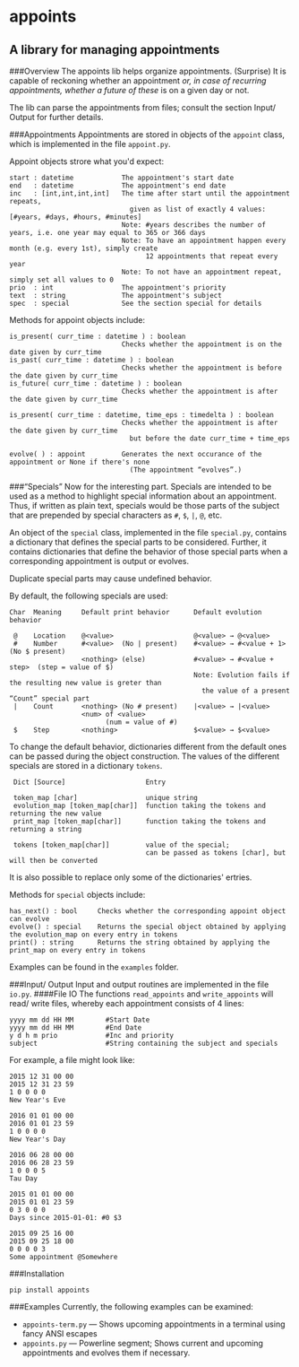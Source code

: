 appoints
=
A library for managing appointments
-

###Overview
The appoints lib helps organize appointments. (Surprise)
It is capable of reckoning whether an appointment _or, in case of recurring appointments,
whether a future of these_ is on a given day or not.

The lib can parse the appointments from files; consult the section Input/ Output for further details.

###Appointments
Appointments are stored in objects of the `appoint` class, which is implemented in the file `appoint.py`.

Appoint objects strore what you'd expect:
```
start : datetime            The appointment's start date
end   : datetime            The appointment's end date
inc   : [int,int,int,int]   The time after start until the appointment repeats,
                              given as list of exactly 4 values: [#years, #days, #hours, #minutes]
                            Note: #years describes the number of years, i.e. one year may equal to 365 or 366 days
                            Note: To have an appointment happen every month (e.g. every 1st), simply create
                                  12 appointments that repeat every year
                            Note: To not have an appointment repeat, simply set all values to 0
prio  : int                 The appointment's priority
text  : string              The appointment's subject
spec  : special             See the section special for details
```                            

Methods for appoint objects include:
```
is_present( curr_time : datetime ) : boolean
                            Checks whether the appointment is on the date given by curr_time
is_past( curr_time : datetime ) : boolean     
                            Checks whether the appointment is before the date given by curr_time
is_future( curr_time : datetime ) : boolean     
                            Checks whether the appointment is after the date given by curr_time

is_present( curr_time : datetime, time_eps : timedelta ) : boolean     
                            Checks whether the appointment is after the date given by curr_time
                              but before the date curr_time + time_eps

evolve( ) : appoint         Generates the next occurance of the appointment or None if there's none
                              (The appointment “evolves”.)
```

###“Specials”
Now for the interesting part. Specials are intended to be used as a method to highlight special information
about an appointment. Thus, if written as plain text, specials would be those parts of the subject that are
prepended by special characters as `#`, `$`, `|`, `@`, etc.

An object of the `special` class, implemented in the file `special.py`, contains a dictionary that
defines the special parts to be considered. Further, it contains dictionaries that define the behavior
of those special parts when a corresponding appointment is output or evolves.

Duplicate special parts may cause undefined behavior.

By default, the following specials are used:
```
Char  Meaning     Default print behavior      Default evolution behavior

 @    Location    @<value>                    @<value> → @<value>
 #    Number      #<value>  (No | present)    #<value> → #<value + 1>     (No $ present)
                  <nothing> (else)            #<value> → #<value + step>  (step = value of $)
                                              Note: Evolution fails if the resulting new value is greter than
                                                the value of a present “Count” special part
 |    Count       <nothing> (No # present)    |<value> → |<value>
                  <num> of <value> 
                        (num = value of #)
 $    Step        <nothing>                   $<value> → $<value>
```

To change the default behavior, dictionaries different from the default ones can be passed
during the object construction. The values of the different specials are stored in a dictionary
`tokens`.
```
 Dict [Source]                    Entry
 
 token_map [char]                 unique string
 evolution_map [token_map[char]]  function taking the tokens and returning the new value
 print_map [token_map[char]]      function taking the tokens and returning a string
 
 tokens [token_map[char]]         value of the special;
                                  can be passed as tokens [char], but will then be converted 
```
It is also possible to replace only some of the dictionaries' ertries.

Methods for `special` objects include:
```
has_next() : bool     Checks whether the corresponding appoint object can evolve
evolve() : special    Returns the special object obtained by applying the evolution_map on every entry in tokens
print() : string      Returns the string obtained by applying the print_map on every entry in tokens
```

Examples can be found in the `examples` folder.

###Input/ Output
Input and output routines are implemented in the file `io.py`.
####File IO
The functions `read_appoints` and `write_appoints` will read/ write files,
whereby each appointment consists of 4 lines:
```
yyyy mm dd HH MM        #Start Date
yyyy mm dd HH MM        #End Date
y d h m prio            #Inc and priority
subject                 #String containing the subject and specials
```

For example, a file might look like:
```
2015 12 31 00 00
2015 12 31 23 59
1 0 0 0 0
New Year's Eve

2016 01 01 00 00
2016 01 01 23 59
1 0 0 0 0
New Year's Day

2016 06 28 00 00
2016 06 28 23 59
1 0 0 0 5
Tau Day

2015 01 01 00 00
2015 01 01 23 59
0 3 0 0 0
Days since 2015-01-01: #0 $3

2015 09 25 16 00
2015 09 25 18 00
0 0 0 0 3
Some appointment @Somewhere 
```

###Installation
```
pip install appoints
```

###Examples
Currently, the following examples can be examined:
* `appoints-term.py` — Shows upcoming appointments in a terminal using fancy ANSI escapes
* `appoints.py` — Powerline segment; Shows current and upcoming appointments and evolves them if necessary.

